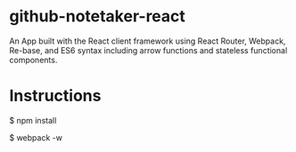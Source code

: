 # github-notetaker-react

An App built with the React client framework using React Router, Webpack, Re-base, and ES6 syntax including arrow functions and stateless functional components.

# Instructions

$ npm install

$ webpack -w
